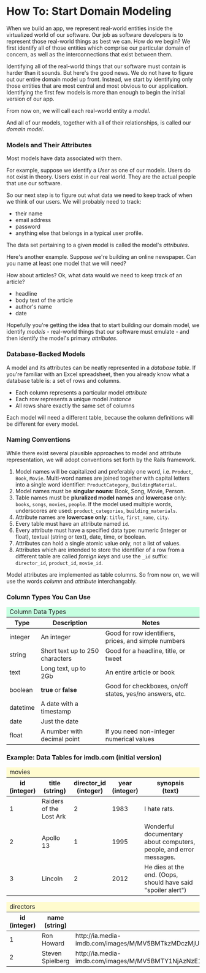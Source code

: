 # How To: Start Domain Modeling

When we build an app, we represent real-world entities inside the virtualized world of our software.  Our job as software developers is to represent those real-world things as best we can.  How do we begin?  We first identify all of those entities which comprise our particular domain of concern, as well as the interconnections that exist between them.

Identifying all of the real-world things that our software must contain is harder than it sounds.  But here's the good news.  We do not have to figure out our entire domain model up front.  Instead, we start by identifying only those entities that are most central and most obvious to our application.  Identifying the first few models is more than enough to begin the initial version of our app.

From now on, we will call each real-world entity a _model_.

And all of our models, together with all of their relationships, is called our _domain model_.

### Models and Their Attributes

Most models have data associated with them.

For example, suppose we identify a _User_ as one of our models.  Users do not exist in theory.  Users exist in our real world. They are the actual people that use our software.

So our next step is to figure out what data we need to keep track of when we think of our users.  We will probably need to track:

* their name
* email address
* password
* anything else that belongs in a typical user profile.

The data set pertaining to a given model is called the model's _attributes_.

Here's another example.  Suppose we're building an online newspaper.  Can you name at least one model that we will need?

How about articles?  Ok, what data would we need to keep track of an article?

* headline
* body text of the article
* author's name
* date

Hopefully you're getting the idea that to start building our domain model, we identify _models_ - real-world things that our software must emulate - and then identify the model's primary _attributes_.

### Database-Backed Models

A model and its attributes can be neatly represented in a _database table_.  If you're familiar with an Excel spreadsheet, then you already know what a database table is: a set of rows and columns.

* Each column represents a particular model _attribute_
* Each row represents a unique model _instance_
* All rows share exactly the same set of columns

Each model will need a different table, because the column definitions will be different for every model.

### Naming Conventions

While there exist several plausible approaches to model and attribute representation, we will adopt conventions set forth by the Rails framework.

  1. Model names will be capitalized and preferably one word, i.e. `Product`, `Book`, `Movie`.  Multi-word names are joined together with capital letters into a single word identifier: `ProductCategory`, `BuildingMaterial`.
  1. Model names must be **singular nouns**: Book, Song, Movie, Person.
  1. Table names must be **pluralized model names** and **lowercase** only: `books`, `songs`, `movies`, `people`.  If the model used multiple words, underscores are used: `product_categories`, `building_materials`.
  1. Attribute names are **lowercase only**: `title`, `first_name`, `city`.
  1. Every table must have an attribute named `id`.
  1. Every attribute must have a specified data type: numeric (integer or float), textual (string or text), date, time, or boolean.
  1. Attributes can hold a single atomic value only, not a list of values.
  1. Attributes which are intended to store the identifier of a row from a different table are called _foreign keys_ and use the `_id` suffix: `director_id`, `product_id`, `movie_id`.

Model attributes are implemented as table columns.  So from now on, we will use the words _column_ and _attribute_ interchangably.


### Column Types You Can Use

<table class="table table-bordered">
  <thead>
    <tr>
      <td colspan="3" style="background: #c5ffe0">Column Data Types</td>
    </tr>
    <tr>
      <th>Type</th>
      <th>Description</th>
      <th>Notes</th>
    </tr>
  </thead>
  <tbody>
    <tr>
      <td>integer</td>
      <td>An integer</td>
      <td>Good for row identifiers, prices, and simple numbers</td>
    </tr>
    <tr>
      <td>string</td>
      <td>Short text up to 250 characters</td>
      <td>Good for a headline, title, or tweet</td>
    </tr>
    <tr>
      <td>text</td>
      <td>Long text, up to 2Gb</td>
      <td>An entire article or book</td>
    </tr>
    <tr>
      <td>boolean</td>
      <td><b>true</b> or <b>false</b></td>
      <td>Good for checkboxes, on/off states, yes/no answers, etc.</td>
    </tr>
    <tr>
      <td>datetime</td>
      <td>A date with a timestamp</td>
      <td></td>
    </tr>
    <tr>
      <td>date</td>
      <td>Just the date</td>
      <td></td>
    </tr>
    <tr>
      <td>float</td>
      <td>A number with decimal point</td>
      <td>If you need non-integer numerical values</td>
    </tr>
  </tbody>
</table>


### Example: Data Tables for imdb.com (initial version)


<table class="table table-bordered">
  <thead>
    <tr>
      <td colspan="5" style="background: #fffbce">movies</td>
    </tr>
    <tr>
      <th>id<br>(integer)</th>
      <th>title<br>(string)</th>
      <th>director_id<br>(integer)</th>
      <th>year<br>(integer)</th>
      <th>synopsis<br>(text)</th>
    </tr>
  </thead>
  <tbody>
    <tr>
      <td>1</td>
      <td>Raiders of the Lost Ark</td>
      <td>2</td>
      <td>1983</td>
      <td>I hate rats.</td>
    </tr>
    <tr>
      <td>2</td>
      <td>Apollo 13</td>
      <td>1</td>
      <td>1995</td>
      <td>Wonderful documentary about computers, people, and error messages.</td>
    </tr>
    <tr>
      <td>3</td>
      <td>Lincoln</td>
      <td>2</td>
      <td>2012</td>
      <td>He dies at the end.  (Oops, should have said "spoiler alert")</td>
    </tr>
  </tbody>
</table>


<table class="table table-bordered">
  <thead>
    <tr>
      <td colspan="5" style="background: #fffbce">directors</td>
    </tr>
    <tr>
      <th>id<br>(integer)</th>
      <th>name<br>(string)</th>
      <th>photo_url<br>(string)</th>
    </tr>
  </thead>
  <tbody>
    <tr>
      <td>1</td>
      <td>Ron Howard</td>
      <td>http://ia.media-imdb.com/images/M/MV5BMTkzMDczMjUxNF5BMl5BanBnXkFtZTcwODY1Njk5Mg@@._V1_SX214_CR0,0,214,317_.jpg</td>
    </tr>
    <tr>
      <td>2</td>
      <td>Steven Spielberg</td>
      <td>http://ia.media-imdb.com/images/M/MV5BMTY1NjAzNzE1MV5BMl5BanBnXkFtZTYwNTk0ODc0._V1_SX214_CR0,0,214,317_.jpg</td>
    </tr>
  </tbody>
</table>

